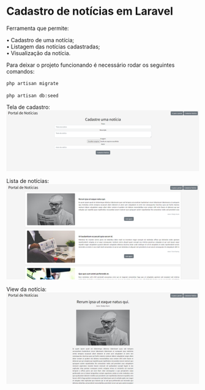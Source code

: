 # Cadastro de notícias em Laravel

Ferramenta que permite:  

• Cadastro de uma notícia;  
• Listagem das notícias cadastradas;  
• Visualização da notícia.  

Para deixar o projeto funcionando é necessário rodar os seguintes comandos:
```
php artisan migrate

php artisan db:seed
```

Tela de cadastro:  
<img src="img/readme3.png" width=800px>  

Lista de notícias:  
<img src="img/readme1.png" width=800px>

View da notícia:  
<img src="img/readme2.png" width=800px>  

